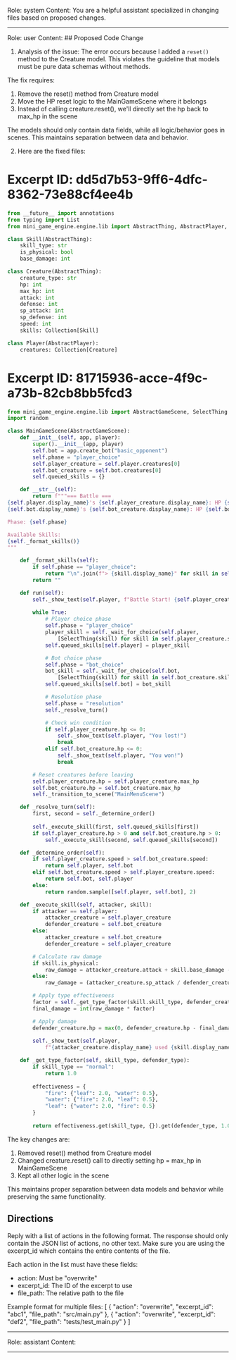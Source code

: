 Role: system
Content: You are a helpful assistant specialized in changing files based on proposed changes.
__________________
Role: user
Content: ## Proposed Code Change
1. Analysis of the issue:
The error occurs because I added a `reset()` method to the Creature model. This violates the guideline that models must be pure data schemas without methods. 

The fix requires:
1. Remove the reset() method from Creature model
2. Move the HP reset logic to the MainGameScene where it belongs
3. Instead of calling creature.reset(), we'll directly set the hp back to max_hp in the scene

The models should only contain data fields, while all logic/behavior goes in scenes. This maintains separation between data and behavior.

2. Here are the fixed files:

# Excerpt ID: dd5d7b53-9ff6-4dfc-8362-73e88cf4ee4b
```python main_game/models.py
from __future__ import annotations
from typing import List
from mini_game_engine.engine.lib import AbstractThing, AbstractPlayer, Collection

class Skill(AbstractThing):
    skill_type: str
    is_physical: bool  
    base_damage: int

class Creature(AbstractThing):
    creature_type: str
    hp: int
    max_hp: int
    attack: int
    defense: int
    sp_attack: int 
    sp_defense: int
    speed: int
    skills: Collection[Skill]

class Player(AbstractPlayer):
    creatures: Collection[Creature]
```

# Excerpt ID: 81715936-acce-4f9c-a73b-82cb8bb5fcd3
```python main_game/scenes/main_game_scene.py
from mini_game_engine.engine.lib import AbstractGameScene, SelectThing
import random

class MainGameScene(AbstractGameScene):
    def __init__(self, app, player):
        super().__init__(app, player)
        self.bot = app.create_bot("basic_opponent")
        self.phase = "player_choice"
        self.player_creature = self.player.creatures[0]
        self.bot_creature = self.bot.creatures[0]
        self.queued_skills = {}

    def __str__(self):
        return f"""=== Battle ===
{self.player.display_name}'s {self.player_creature.display_name}: HP {self.player_creature.hp}/{self.player_creature.max_hp}
{self.bot.display_name}'s {self.bot_creature.display_name}: HP {self.bot_creature.hp}/{self.bot_creature.max_hp}

Phase: {self.phase}

Available Skills:
{self._format_skills()}
"""

    def _format_skills(self):
        if self.phase == "player_choice":
            return "\n".join(f"> {skill.display_name}" for skill in self.player_creature.skills)
        return ""

    def run(self):
        self._show_text(self.player, f"Battle Start! {self.player_creature.display_name} vs {self.bot_creature.display_name}")
        
        while True:
            # Player choice phase
            self.phase = "player_choice"
            player_skill = self._wait_for_choice(self.player, 
                [SelectThing(skill) for skill in self.player_creature.skills]).thing
            self.queued_skills[self.player] = player_skill

            # Bot choice phase
            self.phase = "bot_choice"
            bot_skill = self._wait_for_choice(self.bot,
                [SelectThing(skill) for skill in self.bot_creature.skills]).thing
            self.queued_skills[self.bot] = bot_skill

            # Resolution phase
            self.phase = "resolution"
            self._resolve_turn()

            # Check win condition
            if self.player_creature.hp <= 0:
                self._show_text(self.player, "You lost!")
                break
            elif self.bot_creature.hp <= 0:
                self._show_text(self.player, "You won!")
                break

        # Reset creatures before leaving
        self.player_creature.hp = self.player_creature.max_hp
        self.bot_creature.hp = self.bot_creature.max_hp
        self._transition_to_scene("MainMenuScene")

    def _resolve_turn(self):
        first, second = self._determine_order()
        
        self._execute_skill(first, self.queued_skills[first])
        if self.player_creature.hp > 0 and self.bot_creature.hp > 0:
            self._execute_skill(second, self.queued_skills[second])

    def _determine_order(self):
        if self.player_creature.speed > self.bot_creature.speed:
            return self.player, self.bot
        elif self.bot_creature.speed > self.player_creature.speed:
            return self.bot, self.player
        else:
            return random.sample([self.player, self.bot], 2)

    def _execute_skill(self, attacker, skill):
        if attacker == self.player:
            attacker_creature = self.player_creature
            defender_creature = self.bot_creature
        else:
            attacker_creature = self.bot_creature
            defender_creature = self.player_creature

        # Calculate raw damage
        if skill.is_physical:
            raw_damage = attacker_creature.attack + skill.base_damage - defender_creature.defense
        else:
            raw_damage = (attacker_creature.sp_attack / defender_creature.sp_defense) * skill.base_damage

        # Apply type effectiveness
        factor = self._get_type_factor(skill.skill_type, defender_creature.creature_type)
        final_damage = int(raw_damage * factor)

        # Apply damage
        defender_creature.hp = max(0, defender_creature.hp - final_damage)
        
        self._show_text(self.player, 
            f"{attacker_creature.display_name} used {skill.display_name}! Dealt {final_damage} damage!")

    def _get_type_factor(self, skill_type, defender_type):
        if skill_type == "normal":
            return 1.0
        
        effectiveness = {
            "fire": {"leaf": 2.0, "water": 0.5},
            "water": {"fire": 2.0, "leaf": 0.5},
            "leaf": {"water": 2.0, "fire": 0.5}
        }
        
        return effectiveness.get(skill_type, {}).get(defender_type, 1.0)
```

The key changes are:
1. Removed reset() method from Creature model
2. Changed creature.reset() call to directly setting hp = max_hp in MainGameScene
3. Kept all other logic in the scene

This maintains proper separation between data models and behavior while preserving the same functionality.

## Directions
Reply with a list of actions in the following format. The response should only contain the JSON list of actions, no other text.
Make sure you are using the excerpt_id which contains the entire contents of the file.

Each action in the list must have these fields:
- action: Must be "overwrite"
- excerpt_id: The ID of the excerpt to use
- file_path: The relative path to the file

Example format for multiple files:
[
    {
        "action": "overwrite",
        "excerpt_id": "abc1",
        "file_path": "src/main.py"
    },
    {
        "action": "overwrite",
        "excerpt_id": "def2",
        "file_path": "tests/test_main.py"
    }
]
__________________
Role: assistant
Content: 
__________________
